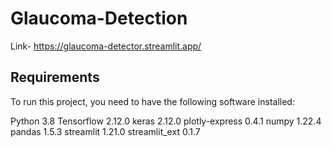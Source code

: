 # Glaucoma-Detection

Link- https://glaucoma-detector.streamlit.app/


## Requirements
To run this project, you need to have the following software installed:

Python 3.8
Tensorflow 2.12.0
keras 2.12.0
plotly-express 0.4.1
numpy 1.22.4
pandas 1.5.3
streamlit 1.21.0
streamlit_ext 0.1.7
